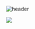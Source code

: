 ![header](https://capsule-render.vercel.app/api?type=wave&color=auto&height=300&section=header&text=Hi!%20I'm%20Jiye%20Jeon&fontSize=90)

<img src="https://img.shields.io/badge/selenium-43B02A?style=for-the-badge&logo=selenium&logoColor=white">
